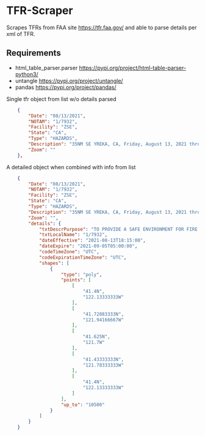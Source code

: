 # TFR-Scraper
Scrapes TFRs from FAA site https://tfr.faa.gov/ and able to parse details per xml of TFR. 

## Requirements
- html_table_parser.parser https://pypi.org/project/html-table-parser-python3/
- untangle https://pypi.org/project/untangle/
- pandas https://pypi.org/project/pandas/

Single tfr object from list w/o details parsed
```json [
    {
        "Date": "08/13/2021",
        "NOTAM": "1/7932",
        "Facility": "ZSE",
        "State": "CA",
        "Type": "HAZARDS",
        "Description": "35NM SE YREKA, CA, Friday, August 13, 2021 through Sunday, September 05, 2021 UTC New",
        "Zoom": ""
    },
```
A detailed object when combined with info from list
```json 
    {
        "Date": "08/13/2021",
        "NOTAM": "1/7932",
        "Facility": "ZSE",
        "State": "CA",
        "Type": "HAZARDS",
        "Description": "35NM SE YREKA, CA, Friday, August 13, 2021 through Sunday, September 05, 2021 UTC New",
        "Zoom": "",
        "details": {
            "txtDescrPurpose": "TO PROVIDE A SAFE ENVIRONMENT FOR FIRE FIGHTING AVIATION OPS",
            "txtLocalName": "1/7932",
            "dateEffective": "2021-08-13T18:15:00",
            "dateExpire": "2021-09-05T05:00:00",
            "codeTimeZone": "UTC",
            "codeExpirationTimeZone": "UTC",
            "shapes": [
                {
                    "type": "poly",
                    "points": [
                        [
                            "41.4N",
                            "122.13333333W"
                        ],
                        [
                            "41.72083333N",
                            "121.94166667W"
                        ],
                        [
                            "41.625N",
                            "121.7W"
                        ],
                        [
                            "41.43333333N",
                            "121.78333333W"
                        ],
                        [
                            "41.4N",
                            "122.13333333W"
                        ]
                    ],
                    "up_to": "10500"
                }
            ]
        }
    }
```
